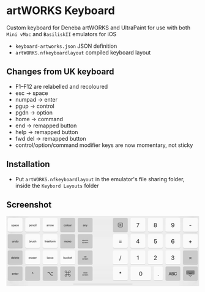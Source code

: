 # artWORKS Keyboard
Custom keyboard for Deneba artWORKS and UltraPaint for use with both `Mini vMac` and `BasiliskII` emulators for iOS

- `keyboard-artworks.json` JSON definition
- `artWORKS.nfkeyboardlayout` compiled keyboard layout

## Changes from UK keyboard
- F1–F12 are relabelled and recoloured
- esc -> space
- numpad -> enter
- pgup -> control
- pgdn -> option
- home -> command
- end -> remapped button
- help -> remapped button
- fwd del -> remapped button
- control/option/command modifier keys are now momentary, not sticky

## Installation
- Put `artWORKS.nfkeyboardlayout` in the emulator's file sharing folder, inside the `Keybord Layouts` folder

## Screenshot

![artWORKS keyboard](screenshot.png)
